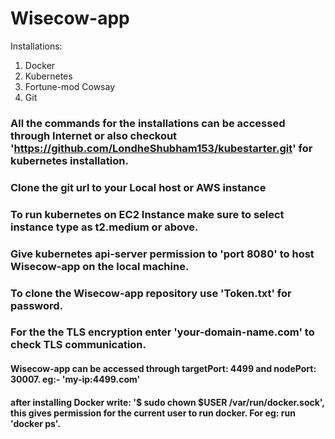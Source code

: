 # Wisecow-app

Installations:
1. Docker
2. Kubernetes
3. Fortune-mod Cowsay
4. Git

### All the commands for the installations can be accessed through Internet or also checkout 'https://github.com/LondheShubham153/kubestarter.git' for kubernetes installation.

### Clone the git url to your Local host or AWS instance 
### To run kubernetes on EC2 Instance make sure to select instance type as t2.medium or above.
### Give kubernetes api-server permission to 'port 8080' to host Wisecow-app on the local machine.
### To clone the Wisecow-app repository use 'Token.txt' for password.
### For the the TLS encryption enter 'your-domain-name.com' to check TLS communication.
#### Wisecow-app can be accessed through targetPort: 4499 and nodePort: 30007. eg:- 'my-ip:4499.com'
#### after installing Docker write: '$ sudo chown $USER /var/run/docker.sock', this gives permission for the current user to run docker. For eg: run 'docker ps'.

